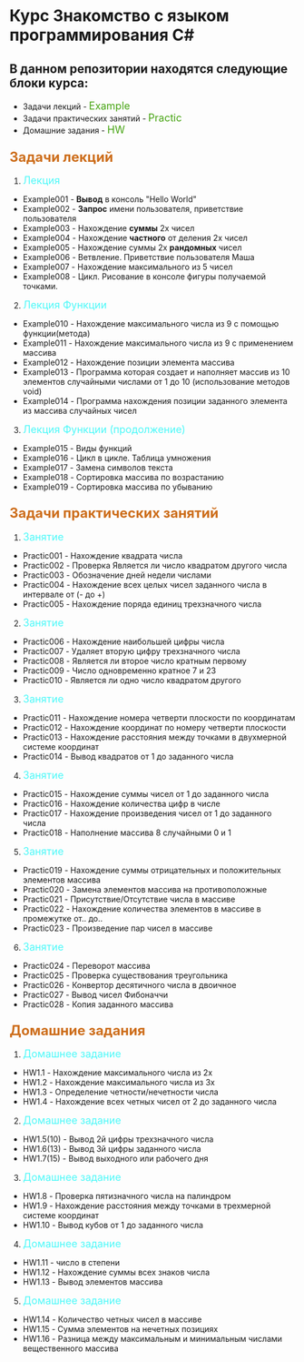 # Курс Знакомство с языком программирования  C#

## В данном репозитории  находятся следующие блоки курса:

* Задачи  лекций - <font size=4 color="#47a413"> Example </font>
* Задачи практических занятий - <font size=4 color="#47a413">Practic</font>
* Домашние задания - <font size=4 color="#47a413">HW</font>

###  <font size=5 color="#cd6e1c">Задачи лекций</font>
1. <font size=4 color="#4ef9f9">Лекция </font>

* Example001 - __Вывод__ в консоль "Hello World"
* Example002 - __Запрос__ имени пользователя, приветствие пользователя
* Example003 - Нахождение __суммы__ 2х чисел
* Example004 - Нахождение __частного__ от деления 2х чисел
* Example005 - Нахождение суммы 2х __рандомных__ чисел
* Example006 - Ветвление. Приветствие пользователя Маша
* Example007 - Нахождение максимального из 5 чисел
* Example008 - Цикл. Рисование в консоле фигуры получаемой точками.

2. <font size=4 color="#4ef9f9">Лекция Функции</font>

* Example010 - Нахождение максимального числа из 9 с помощью функции(метода)
* Example011 - Нахождение максимального числа из 9 с применением массива
* Example012 - Нахождение позиции элемента массива
* Example013 - Программа которая создает и наполняет массив из 10 элементов случайными числами от 1 до 10
(использование методов void)
* Example014 - Программа нахождения позиции заданного элемента из массива случайных чисел

3. <font size=4 color="#4ef9f9">Лекция Функции (продолжение)</font>

* Example015 - Виды функций
* Example016 - Цикл в цикле. Таблица умножения
* Example017 - Замена символов текста
* Example018 - Сортировка массива по возрастанию
* Example019 - Сортировка массива по убыванию


### <font size=5 color="#cd6e1c"> Задачи практических занятий </font>

1. <font size=4 color="#4ef9f9">Занятие</font>

* Practic001 - Нахождение квадрата числа
* Practic002 - Проверка Является ли число квадратом другого числа
* Practic003 - Обозначение дней недели числами
* Practic004 - Нахождение всех целых чисел заданного числа в интервале от (- до +)
* Practic005 - Нахождение поряда единиц трехзначного числа

2. <font size=4 color="#4ef9f9">Занятие</font>

* Practic006 - Нахождение наибольшей цифры числа
* Practic007 - Удаляет вторую цифру трехзначного числа
* Practic008 - Является ли второе число кратным первому
* Practic009 - Число одновременно кратное 7 и 23
* Practic010 - Является ли одно число квадратом другого

3. <font size=4 color="#4ef9f9">Занятие</font>

* Practic011 - Нахождение номера четверти плоскости по координатам
* Practic012 - Нахождение координат по номеру четверти плоскости
* Practic013 - Нахождение расстояния между точками в двухмерной системе координат
* Practic014 - Вывод квадратов от 1 до заданного числа

4. <font size=4 color="#4ef9f9">Занятие</font>

* Practic015 - Нахождение суммы чисел от 1 до заданного числа
* Practic016 - Нахождение количества цифр в числе
* Practic017 - Нахождение произведения чисел от 1 до заданного числа
* Practic018 - Наполнение массива 8 случайными 0 и 1

5. <font size=4 color="#4ef9f9">Занятие</font>

* Practic019 - Нахождение суммы отрицательных и положительных элементов массива
* Practic020 - Замена элементов массива на противоположные
* Practic021 - Присутствие/Отсутствие числа в массиве
* Practic022 - Нахождение количества элементов в массиве в промежутке от.. до..
* Practic023 - Произведение пар чисел в массиве

6. <font size=4 color="#4ef9f9">Занятие</font>

* Practic024 - Переворот массива
* Practic025 - Проверка существования треугольника
* Practic026 - Конвертор десятичного числа в двоичное
* Practic027 - Вывод чисел Фибоначчи
* Practic028 - Копия заданного массива

### <font size=5 color="#cd6e1c"> Домашние задания </font>

1. <font size=4 color="#4ef9f9">Домашнее задание</font>

* HW1.1 - Нахождение максимального числа из 2х
* HW1.2 - Нахождение максимального числа из 3х
* HW1.3 - Определение четности/нечетности числа
* HW1.4 - Нахождение всех четных чисел от 2 до заданного числа

2. <font size=4 color="#4ef9f9">Домашнее задание</font>

* HW1.5(10) - Вывод 2й цифры  трехзначного числа
* HW1.6(13) - Вывод 3й цифры  заданного числа
* HW1.7(15) - Вывод выходного или рабочего дня

3. <font size=4 color="#4ef9f9">Домашнее задание</font>

* HW1.8 - Проверка пятизначного числа на палиндром
* HW1.9 - Нахождение расстояния между точками в трехмерной системе координат
* HW1.10 - Вывод кубов от 1 до заданного числа

4. <font size=4 color="#4ef9f9">Домашнее задание</font>

* HW1.11 - число в степени
* HW1.12 - Нахождение суммы всех знаков числа
* HW1.13 - Вывод элементов массива

5. <font size=4 color="#4ef9f9">Домашнее задание</font>

* HW1.14 - Количество четных чисел в массиве
* HW1.15 - Сумма элементов на нечетных позициях
* HW1.16 - Разница между максимальным и минимальным числами вещественного массива